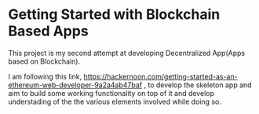 # Getting Started with Blockchain Based Apps
This project is my second attempt at developing Decentralized App(Apps based on Blockchain).

I am following this link, https://hackernoon.com/getting-started-as-an-ethereum-web-developer-9a2a4ab47baf , to develop the skeleton app and aim to build some working functionality on top of it and develop understading of the the various elements involved while doing so.
